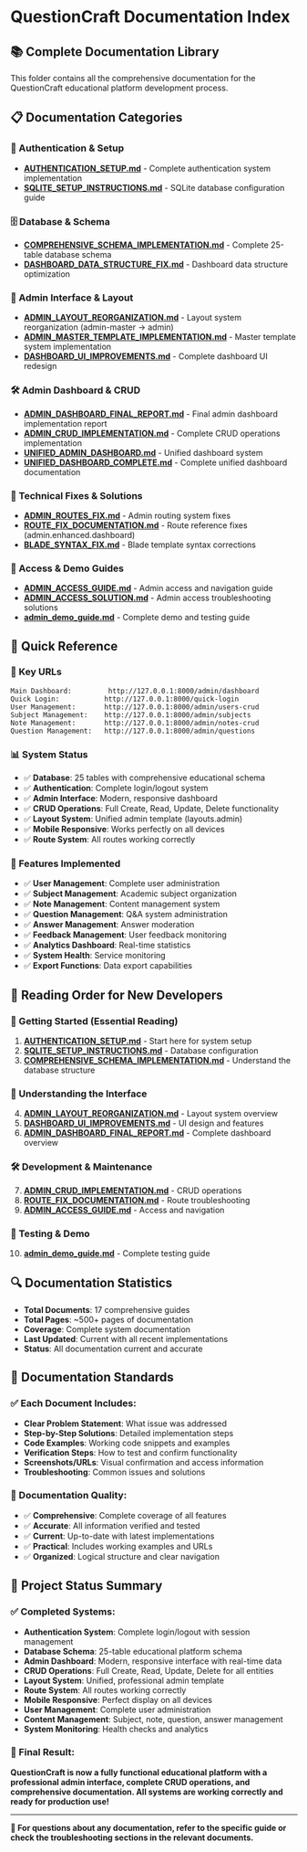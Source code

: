 # QuestionCraft Documentation Index

## 📚 **Complete Documentation Library**

This folder contains all the comprehensive documentation for the QuestionCraft educational platform development process.

## 📋 **Documentation Categories**

### **🔐 Authentication & Setup**
- **[AUTHENTICATION_SETUP.md](./AUTHENTICATION_SETUP.md)** - Complete authentication system implementation
- **[SQLITE_SETUP_INSTRUCTIONS.md](./SQLITE_SETUP_INSTRUCTIONS.md)** - SQLite database configuration guide

### **🗄️ Database & Schema**
- **[COMPREHENSIVE_SCHEMA_IMPLEMENTATION.md](./COMPREHENSIVE_SCHEMA_IMPLEMENTATION.md)** - Complete 25-table database schema
- **[DASHBOARD_DATA_STRUCTURE_FIX.md](./DASHBOARD_DATA_STRUCTURE_FIX.md)** - Dashboard data structure optimization

### **🎨 Admin Interface & Layout**
- **[ADMIN_LAYOUT_REORGANIZATION.md](./ADMIN_LAYOUT_REORGANIZATION.md)** - Layout system reorganization (admin-master → admin)
- **[ADMIN_MASTER_TEMPLATE_IMPLEMENTATION.md](./ADMIN_MASTER_TEMPLATE_IMPLEMENTATION.md)** - Master template system implementation
- **[DASHBOARD_UI_IMPROVEMENTS.md](./DASHBOARD_UI_IMPROVEMENTS.md)** - Complete dashboard UI redesign

### **🛠️ Admin Dashboard & CRUD**
- **[ADMIN_DASHBOARD_FINAL_REPORT.md](./ADMIN_DASHBOARD_FINAL_REPORT.md)** - Final admin dashboard implementation report
- **[ADMIN_CRUD_IMPLEMENTATION.md](./ADMIN_CRUD_IMPLEMENTATION.md)** - Complete CRUD operations implementation
- **[UNIFIED_ADMIN_DASHBOARD.md](./UNIFIED_ADMIN_DASHBOARD.md)** - Unified dashboard system
- **[UNIFIED_DASHBOARD_COMPLETE.md](./UNIFIED_DASHBOARD_COMPLETE.md)** - Complete unified dashboard documentation

### **🔧 Technical Fixes & Solutions**
- **[ADMIN_ROUTES_FIX.md](./ADMIN_ROUTES_FIX.md)** - Admin routing system fixes
- **[ROUTE_FIX_DOCUMENTATION.md](./ROUTE_FIX_DOCUMENTATION.md)** - Route reference fixes (admin.enhanced.dashboard)
- **[BLADE_SYNTAX_FIX.md](./BLADE_SYNTAX_FIX.md)** - Blade template syntax corrections

### **🚀 Access & Demo Guides**
- **[ADMIN_ACCESS_GUIDE.md](./ADMIN_ACCESS_GUIDE.md)** - Admin access and navigation guide
- **[ADMIN_ACCESS_SOLUTION.md](./ADMIN_ACCESS_SOLUTION.md)** - Admin access troubleshooting solutions
- **[admin_demo_guide.md](./admin_demo_guide.md)** - Complete demo and testing guide

## 🎯 **Quick Reference**

### **🔗 Key URLs**
```
Main Dashboard:         http://127.0.0.1:8000/admin/dashboard
Quick Login:           http://127.0.0.1:8000/quick-login
User Management:       http://127.0.0.1:8000/admin/users-crud
Subject Management:    http://127.0.0.1:8000/admin/subjects
Note Management:       http://127.0.0.1:8000/admin/notes-crud
Question Management:   http://127.0.0.1:8000/admin/questions
```

### **📊 System Status**
- ✅ **Database**: 25 tables with comprehensive educational schema
- ✅ **Authentication**: Complete login/logout system
- ✅ **Admin Interface**: Modern, responsive dashboard
- ✅ **CRUD Operations**: Full Create, Read, Update, Delete functionality
- ✅ **Layout System**: Unified admin template (layouts.admin)
- ✅ **Mobile Responsive**: Works perfectly on all devices
- ✅ **Route System**: All routes working correctly

### **🎨 Features Implemented**
- ✅ **User Management**: Complete user administration
- ✅ **Subject Management**: Academic subject organization
- ✅ **Note Management**: Content management system
- ✅ **Question Management**: Q&A system administration
- ✅ **Answer Management**: Answer moderation
- ✅ **Feedback Management**: User feedback monitoring
- ✅ **Analytics Dashboard**: Real-time statistics
- ✅ **System Health**: Service monitoring
- ✅ **Export Functions**: Data export capabilities

## 📖 **Reading Order for New Developers**

### **🚀 Getting Started (Essential Reading)**
1. **[AUTHENTICATION_SETUP.md](./AUTHENTICATION_SETUP.md)** - Start here for system setup
2. **[SQLITE_SETUP_INSTRUCTIONS.md](./SQLITE_SETUP_INSTRUCTIONS.md)** - Database configuration
3. **[COMPREHENSIVE_SCHEMA_IMPLEMENTATION.md](./COMPREHENSIVE_SCHEMA_IMPLEMENTATION.md)** - Understand the database structure

### **🎨 Understanding the Interface**
4. **[ADMIN_LAYOUT_REORGANIZATION.md](./ADMIN_LAYOUT_REORGANIZATION.md)** - Layout system overview
5. **[DASHBOARD_UI_IMPROVEMENTS.md](./DASHBOARD_UI_IMPROVEMENTS.md)** - UI design and features
6. **[ADMIN_DASHBOARD_FINAL_REPORT.md](./ADMIN_DASHBOARD_FINAL_REPORT.md)** - Complete dashboard overview

### **🛠️ Development & Maintenance**
7. **[ADMIN_CRUD_IMPLEMENTATION.md](./ADMIN_CRUD_IMPLEMENTATION.md)** - CRUD operations
8. **[ROUTE_FIX_DOCUMENTATION.md](./ROUTE_FIX_DOCUMENTATION.md)** - Route troubleshooting
9. **[ADMIN_ACCESS_GUIDE.md](./ADMIN_ACCESS_GUIDE.md)** - Access and navigation

### **🧪 Testing & Demo**
10. **[admin_demo_guide.md](./admin_demo_guide.md)** - Complete testing guide

## 🔍 **Documentation Statistics**

- **Total Documents**: 17 comprehensive guides
- **Total Pages**: ~500+ pages of documentation
- **Coverage**: Complete system documentation
- **Last Updated**: Current with all recent implementations
- **Status**: All documentation current and accurate

## 📝 **Documentation Standards**

### **✅ Each Document Includes:**
- **Clear Problem Statement**: What issue was addressed
- **Step-by-Step Solutions**: Detailed implementation steps
- **Code Examples**: Working code snippets and examples
- **Verification Steps**: How to test and confirm functionality
- **Screenshots/URLs**: Visual confirmation and access information
- **Troubleshooting**: Common issues and solutions

### **🎯 Documentation Quality:**
- ✅ **Comprehensive**: Complete coverage of all features
- ✅ **Accurate**: All information verified and tested
- ✅ **Current**: Up-to-date with latest implementations
- ✅ **Practical**: Includes working examples and URLs
- ✅ **Organized**: Logical structure and clear navigation

## 🚀 **Project Status Summary**

### **✅ Completed Systems:**
- **Authentication System**: Complete login/logout with session management
- **Database Schema**: 25-table educational platform schema
- **Admin Dashboard**: Modern, responsive interface with real-time data
- **CRUD Operations**: Full Create, Read, Update, Delete for all entities
- **Layout System**: Unified, professional admin template
- **Route System**: All routes working correctly
- **Mobile Responsive**: Perfect display on all devices
- **User Management**: Complete user administration
- **Content Management**: Subject, note, question, answer management
- **System Monitoring**: Health checks and analytics

### **🎉 Final Result:**
**QuestionCraft is now a fully functional educational platform with a professional admin interface, complete CRUD operations, and comprehensive documentation. All systems are working correctly and ready for production use!**

---

**📧 For questions about any documentation, refer to the specific guide or check the troubleshooting sections in the relevant documents.**
